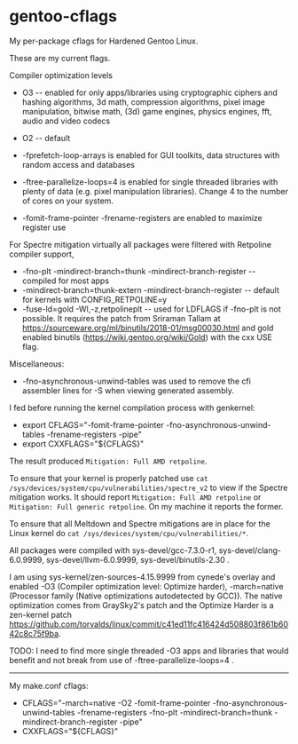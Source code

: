 # gentoo-cflags

My per-package cflags for Hardened Gentoo Linux.

These are my current flags.

Compiler optimization levels
* O3 -- enabled for only apps/libraries using cryptographic ciphers and hashing algorithms, 3d math, compression algorithms, pixel image manipulation, bitwise math, (3d) game engines, physics engines, fft, audio and video codecs
* O2 -- default

* -fprefetch-loop-arrays is enabled for GUI toolkits, data structures with random access and databases
* -ftree-parallelize-loops=4 is enabled for single threaded libraries with plenty of data (e.g. pixel manipulation libraries).  Change 4 to the number of cores on your system.
* -fomit-frame-pointer -frename-registers are enabled to maximize register use

For Spectre mitigation virtually all packages were filtered with Retpoline compiler support,
* -fno-plt -mindirect-branch=thunk -mindirect-branch-register -- compiled for most apps
* -mindirect-branch=thunk-extern -mindirect-branch-register -- default for kernels with CONFIG_RETPOLINE=y
* -fuse-ld=gold -Wl,-z,retpolineplt -- used for LDFLAGS if -fno-plt is not possible.  It requires the patch from Sriraman Tallam at https://sourceware.org/ml/binutils/2018-01/msg00030.html and gold enabled binutils (https://wiki.gentoo.org/wiki/Gold) with the cxx USE flag.

Miscellaneous:
* -fno-asynchronous-unwind-tables was used to remove the cfi assembler lines for -S when viewing generated assembly.

I fed before running the kernel compilation process with genkernel:
* export CFLAGS="-fomit-frame-pointer -fno-asynchronous-unwind-tables -frename-registers -pipe"
* export CXXFLAGS="${CFLAGS}"

The result produced `Mitigation: Full AMD retpoline`.

To ensure that your kernel is properly patched use `cat /sys/devices/system/cpu/vulnerabilities/spectre_v2` to view if the Spectre mitigation works.  It should report `Mitigation: Full AMD retpoline` or `Mitigation: Full generic retpoline`.  On my machine it reports the former.

To ensure that all Meltdown and Spectre mitigations are in place for the Linux kernel do `cat /sys/devices/system/cpu/vulnerabilities/*`.

All packages were compiled with sys-devel/gcc-7.3.0-r1, sys-devel/clang-6.0.9999, sys-devel/llvm-6.0.9999, sys-devel/binutils-2.30 .

I am using sys-kernel/zen-sources-4.15.9999 from cynede's overlay and enabled -O3 (Compiler optimization level: Optimize harder), -march=native (Processor family (Native optimizations autodetected by GCC)).  The native optimization comes from GraySky2's patch and the Optimize Harder is a zen-kernel patch https://github.com/torvalds/linux/commit/c41ed11fc416424d508803f861b6042c8c75f9ba.

TODO:
I need to find more single threaded -O3 apps and libraries that would benefit and not break from use of -ftree-parallelize-loops=4 .

----

My make.conf cflags:

* CFLAGS="-march=native -O2 -fomit-frame-pointer -fno-asynchronous-unwind-tables -frename-registers -fno-plt -mindirect-branch=thunk -mindirect-branch-register -pipe"
* CXXFLAGS="${CFLAGS}"


